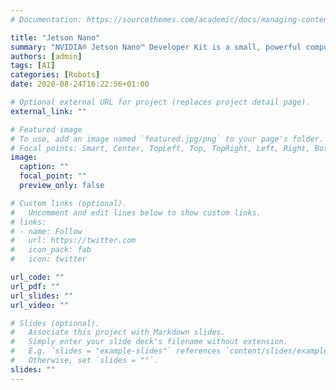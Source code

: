 ```yaml
---
# Documentation: https://sourcethemes.com/academic/docs/managing-content/

title: "Jetson Nano"
summary: "NVIDIA® Jetson Nano™ Developer Kit is a small, powerful computer that lets you run multiple neural networks in parallel for applications like image classification, object detection, segmentation, and speech processing."
authors: [admin]
tags: [AI]
categories: [Robots]
date: 2020-08-24T16:22:56+01:00

# Optional external URL for project (replaces project detail page).
external_link: ""

# Featured image
# To use, add an image named `featured.jpg/png` to your page's folder.
# Focal points: Smart, Center, TopLeft, Top, TopRight, Left, Right, BottomLeft, Bottom, BottomRight.
image:
  caption: ""
  focal_point: ""
  preview_only: false

# Custom links (optional).
#   Uncomment and edit lines below to show custom links.
# links:
# - name: Follow
#   url: https://twitter.com
#   icon_pack: fab
#   icon: twitter

url_code: ""
url_pdf: ""
url_slides: ""
url_video: ""

# Slides (optional).
#   Associate this project with Markdown slides.
#   Simply enter your slide deck's filename without extension.
#   E.g. `slides = "example-slides"` references `content/slides/example-slides.md`.
#   Otherwise, set `slides = ""`.
slides: ""
---
```

